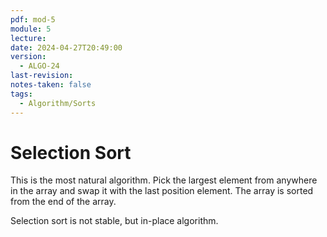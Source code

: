 ```yaml
---
pdf: mod-5
module: 5
lecture: 
date: 2024-04-27T20:49:00
version:
  - ALGO-24
last-revision: 
notes-taken: false
tags:
  - Algorithm/Sorts
---
```

# Selection Sort
This is the most natural algorithm. Pick the largest element from anywhere in the array and swap it with the last position element. The array is sorted from the end of the array.

Selection sort is not stable, but in-place algorithm.

